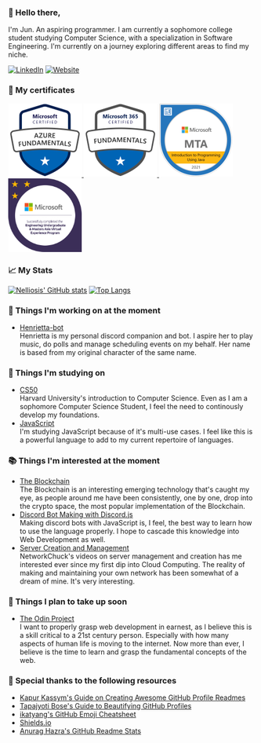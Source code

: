 ### :wave: Hello there, 
I'm Jun. An aspiring programmer. I am currently a sophomore college student studying Computer Science, with a specialization in Software Engineering. I'm currently on a journey exploring different areas to find my niche. 

[![LinkedIn][linkedin-shield]][linkedin-link]
[![Website][web-shield]][web-link]

### :medal_sports: My certificates
<a href="https://nelliosis.github.io/Portfolio/src/Azure%20Fundamentals.png">
   <img src="https://github.com/Nelliosis/Portfolio/blob/main/src/AZ900.png" width="150" height="150"  href="https://nelliosis.github.io/Portfolio/src/Azure%20Fundamentals.png" />
</a>
<a href="https://nelliosis.github.io/Portfolio/src/365%20Fundamentals.png">
   <img src="https://github.com/Nelliosis/Portfolio/blob/main/src/MS900.png" width="150" height="150"  href="https://nelliosis.github.io/Portfolio/src/Azure%20Fundamentals.png" />
</a>
<a href="https://nelliosis.github.io/Portfolio/src/MTA-Certificate.png">
   <img src="https://github.com/Nelliosis/Portfolio/blob/main/src/MTA.png" width="150" height="150"  href="https://nelliosis.github.io/Portfolio/src/Azure%20Fundamentals.png" />
</a>
<a href="https://nelliosis.github.io/Portfolio/src/VEP.png">
   <img src="https://github.com/Nelliosis/Portfolio/blob/main/src/ENG-VEP.png" width="150" height="150"  href="https://nelliosis.github.io/Portfolio/src/Azure%20Fundamentals.png" />
</a>

### :chart_with_upwards_trend: My Stats
[![Nelliosis' GitHub stats](https://github-readme-stats.vercel.app/api?username=Nelliosis&count_private=true&show_icons=true&theme=nord)](https://github.com/anuraghazra/github-readme-stats)
[![Top Langs](https://github-readme-stats.vercel.app/api/top-langs/?username=Nelliosis&layout=compact&theme=nord)](https://github.com/anuraghazra/github-readme-stats)

### :telescope: Things I'm working on at the moment
* [Henrietta-bot](https://github.com/Nelliosis/Henrietta-bot) \
Henrietta is my personal discord companion and bot. I aspire her to play music, do polls and manage scheduling events on my behalf. Her name is based from my original character of the same name.

### :seedling: Things I'm studying on
* [CS50](https://www.edx.org/course/introduction-computer-science-harvardx-cs50x) \
Harvard University's introduction to Computer Science. Even as I am a sophomore Computer Science Student, I feel the need to continously develop my foundations. 
* [JavaScript](https://javascript.info/) \
I'm studying JavaScript because of it's multi-use cases. I feel like this is a powerful language to add to my current repertoire of languages.

### :books: Things I'm interested at the moment
* [The Blockchain](https://www.ibm.com/downloads/cas/36KBMBOG) \
The Blockchain is an interesting emerging technology that's caught my eye, as people around me have been consistently, one by one, drop into the crypto space, the most popular implementation of the Blockchain. 
* [Discord Bot Making with Discord.js](https://discordjs.guide/#before-you-begin) \
Making discord bots with JavaScript is, I feel, the best way to learn how to use the language properly. I hope to cascade this knowledge into Web Development as well.
* [Server Creation and Management](https://www.youtube.com/c/NetworkChuck/videos)\
NetworkChuck's videos on server management and creation has me interested ever since my first dip into Cloud Computing. The reality of making and maintaining your own network has been somewhat of a dream of mine. It's very interesting.

### :open_book: Things I plan to take up soon
* [The Odin Project](https://www.theodinproject.com/) \
I want to properly grasp web development in earnest, as I believe this is a skill critical to a 21st century person. Especially with how many aspects of human life is moving to the internet. Now more than ever, I believe is the time to learn and grasp the fundamental concepts of the web.

### :bow: Special thanks to the following resources
* [Kapur Kassym's Guide on Creating Awesome GitHub Profile Readmes](https://javascript.plainenglish.io/how-to-create-an-awesome-github-profile-readme-a474d5b45645)
* [Tapajyoti Bose's Guide to Beautifying GitHub Profiles](https://dev.to/ruppysuppy/beautify-your-github-profile-like-a-pro-5093)
* [ikatyang's GitHub Emoji Cheatsheet](https://github.com/ikatyang/emoji-cheat-sheet/blob/master/README.md)
* [Shields.io](https://shields.io/)
* [Anurag Hazra's GitHub Readme Stats](https://github.com/anuraghazra/github-readme-stats)

<!-- Markdown for Shields -->
[linkedin-shield]: https://img.shields.io/badge/-LinkedIn-0e76a8?style=flat-square&logo=Linkedin&logoColor=white
[linkedin-link]: https://linkedin.com/in/jcapawing
[web-shield]: https://img.shields.io/badge/Website-3b5998?style=flat-square&logo=google-chrome&logoColor=white
[web-link]: https://nelliosis.github.io/Portfolio/

